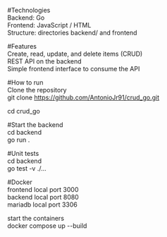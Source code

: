 #Technologies  
Backend: Go  
Frontend: JavaScript / HTML  
Structure: directories backend/ and frontend  

#Features  
Create, read, update, and delete items (CRUD)  
REST API on the backend  
Simple frontend interface to consume the API  

#How to run  
Clone the repository  
git clone https://github.com/AntonioJr91/crud_go.git  

cd crud_go  

#Start the backend  
cd backend  
go run .  

#Unit tests  
cd backend  
go test -v ./...  

#Docker  
frontend local port 3000  
backend local port 8080  
mariadb local port 3306  

start the containers  
docker compose up --build
